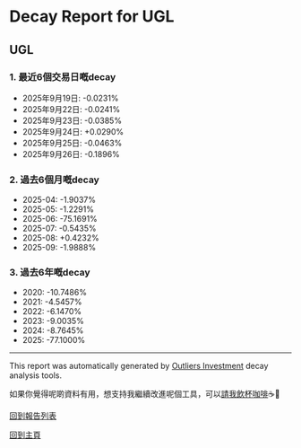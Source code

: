 # Decay Report for UGL

## UGL

### 1. 最近6個交易日嘅decay

- 2025年9月19日: -0.0231%
- 2025年9月22日: -0.0241%
- 2025年9月23日: -0.0385%
- 2025年9月24日: +0.0290%
- 2025年9月25日: -0.0463%
- 2025年9月26日: -0.1896%

### 2. 過去6個月嘅decay

- 2025-04: -1.9037%
- 2025-05: -1.2291%
- 2025-06: -75.1691%
- 2025-07: -0.5435%
- 2025-08: +0.4232%
- 2025-09: -1.9888%

### 3. 過去6年嘅decay

- 2020: -10.7486%
- 2021: -4.5457%
- 2022: -6.1470%
- 2023: -9.0035%
- 2024: -8.7645%
- 2025: -77.1000%

------------------------------
This report was automatically generated by [Outliers Investment](https://outliersecon.github.io/Outliers-Investment/) decay analysis tools.

如果你覺得呢啲資料有用，想支持我繼續改進呢個工具，可以[請我飲杯咖啡](https://buymeacoffee.com/outliersecon)☕🙏

[回到報告列表](https://outliersecon.github.io/Outliers-Investment/reports/reports_public)

[回到主頁](https://outliersecon.github.io/Outliers-Investment/)
